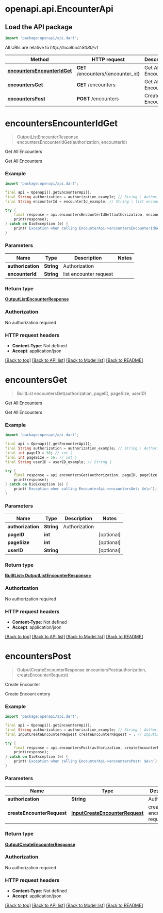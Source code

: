 # openapi.api.EncounterApi

## Load the API package
```dart
import 'package:openapi/api.dart';
```

All URIs are relative to *http://localhost:8080/v1*

Method | HTTP request | Description
------------- | ------------- | -------------
[**encountersEncounterIdGet**](EncounterApi.md#encountersencounteridget) | **GET** /encounters/{encounter_id} | Get All Encounters
[**encountersGet**](EncounterApi.md#encountersget) | **GET** /encounters | Get All Encounters
[**encountersPost**](EncounterApi.md#encounterspost) | **POST** /encounters | Create Encounter


# **encountersEncounterIdGet**
> OutputListEncounterResponse encountersEncounterIdGet(authorization, encounterId)

Get All Encounters

Get All Encounters

### Example
```dart
import 'package:openapi/api.dart';

final api = Openapi().getEncounterApi();
final String authorization = authorization_example; // String | Authorization
final String encounterId = encounterId_example; // String | list encounter request

try {
    final response = api.encountersEncounterIdGet(authorization, encounterId);
    print(response);
} catch on DioException (e) {
    print('Exception when calling EncounterApi->encountersEncounterIdGet: $e\n');
}
```

### Parameters

Name | Type | Description  | Notes
------------- | ------------- | ------------- | -------------
 **authorization** | **String**| Authorization | 
 **encounterId** | **String**| list encounter request | 

### Return type

[**OutputListEncounterResponse**](OutputListEncounterResponse.md)

### Authorization

No authorization required

### HTTP request headers

 - **Content-Type**: Not defined
 - **Accept**: application/json

[[Back to top]](#) [[Back to API list]](../README.md#documentation-for-api-endpoints) [[Back to Model list]](../README.md#documentation-for-models) [[Back to README]](../README.md)

# **encountersGet**
> BuiltList<OutputListEncounterResponse> encountersGet(authorization, pageID, pageSize, userID)

Get All Encounters

Get All Encounters

### Example
```dart
import 'package:openapi/api.dart';

final api = Openapi().getEncounterApi();
final String authorization = authorization_example; // String | Authorization
final int pageID = 56; // int | 
final int pageSize = 56; // int | 
final String userID = userID_example; // String | 

try {
    final response = api.encountersGet(authorization, pageID, pageSize, userID);
    print(response);
} catch on DioException (e) {
    print('Exception when calling EncounterApi->encountersGet: $e\n');
}
```

### Parameters

Name | Type | Description  | Notes
------------- | ------------- | ------------- | -------------
 **authorization** | **String**| Authorization | 
 **pageID** | **int**|  | [optional] 
 **pageSize** | **int**|  | [optional] 
 **userID** | **String**|  | [optional] 

### Return type

[**BuiltList&lt;OutputListEncounterResponse&gt;**](OutputListEncounterResponse.md)

### Authorization

No authorization required

### HTTP request headers

 - **Content-Type**: Not defined
 - **Accept**: application/json

[[Back to top]](#) [[Back to API list]](../README.md#documentation-for-api-endpoints) [[Back to Model list]](../README.md#documentation-for-models) [[Back to README]](../README.md)

# **encountersPost**
> OutputCreateEncounterResponse encountersPost(authorization, createEncounterRequest)

Create Encounter

Create Encount entory

### Example
```dart
import 'package:openapi/api.dart';

final api = Openapi().getEncounterApi();
final String authorization = authorization_example; // String | Authorization
final InputCreateEncounterRequest createEncounterRequest = ; // InputCreateEncounterRequest | create encounter request

try {
    final response = api.encountersPost(authorization, createEncounterRequest);
    print(response);
} catch on DioException (e) {
    print('Exception when calling EncounterApi->encountersPost: $e\n');
}
```

### Parameters

Name | Type | Description  | Notes
------------- | ------------- | ------------- | -------------
 **authorization** | **String**| Authorization | 
 **createEncounterRequest** | [**InputCreateEncounterRequest**](InputCreateEncounterRequest.md)| create encounter request | 

### Return type

[**OutputCreateEncounterResponse**](OutputCreateEncounterResponse.md)

### Authorization

No authorization required

### HTTP request headers

 - **Content-Type**: Not defined
 - **Accept**: application/json

[[Back to top]](#) [[Back to API list]](../README.md#documentation-for-api-endpoints) [[Back to Model list]](../README.md#documentation-for-models) [[Back to README]](../README.md)

